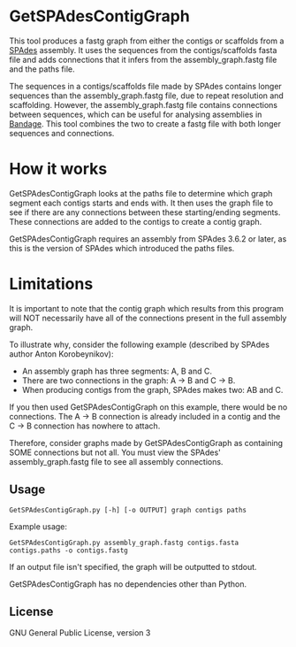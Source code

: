 # GetSPAdesContigGraph

This tool produces a fastg graph from either the contigs or scaffolds from a [SPAdes](http://bioinf.spbau.ru/spades) assembly.  It uses the sequences from the contigs/scaffolds fasta file and adds connections that it infers from the assembly_graph.fastg file and the paths file.

The sequences in a contigs/scaffolds file made by SPAdes contains longer sequences than the assembly_graph.fastg file, due to repeat resolution and scaffolding.  However, the assembly_graph.fastg file contains connections between sequences, which can be useful for analysing assemblies in [Bandage](http://rrwick.github.io/Bandage/).  This tool combines the two to create a fastg file with both longer sequences and connections.


# How it works

GetSPAdesContigGraph looks at the paths file to determine which graph segment each contigs starts and ends with.  It then uses the graph file to see if there are any connections between these starting/ending segments.  These connections are added to the contigs to create a contig graph.

GetSPAdesContigGraph requires an assembly from SPAdes 3.6.2 or later, as this is the version of SPAdes which introduced the paths files.


# Limitations

It is important to note that the contig graph which results from this program will NOT necessarily have all of the connections present in the full assembly graph.

To illustrate why, consider the following example (described by SPAdes author Anton Korobeynikov):
* An assembly graph has three segments: A, B and C.
* There are two connections in the graph: A -> B and C -> B.
* When producing contigs from the graph, SPAdes makes two: AB and C.

If you then used GetSPAdesContigGraph on this example, there would be no connections.  The A -> B connection is already included in a contig and the C -> B connection has nowhere to attach.

Therefore, consider graphs made by GetSPAdesContigGraph as containing SOME connections but not all.  You must view the SPAdes' assembly_graph.fastg file to see all assembly connections.


## Usage

```GetSPAdesContigGraph.py [-h] [-o OUTPUT] graph contigs paths```

Example usage:

`GetSPAdesContigGraph.py assembly_graph.fastg contigs.fasta contigs.paths -o contigs.fastg`

If an output file isn't specified, the graph will be outputted to stdout.

GetSPAdesContigGraph has no dependencies other than Python.


## License

GNU General Public License, version 3
